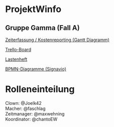 # ProjektWinfo
## Gruppe Gamma (Fall A)

[Zeiterfassung / Kostenreporting (Gantt Diagramm)](https://w-hs.sciebo.de/f/312592459)  

[Trello-Board](https://trello.com/b/pp9FM3m6/projekt-winfo)

[Lastenheft](https://moodle.w-hs.de/pluginfile.php/485234/mod_resource/content/3/20240411_Lastenheft_DVProjektWinfo_SS2024_Autovermietung.pdf)

[BPMN-Diagramme (Signavio)](https://academic.signavio.com/p/explorer#)    

# Rolleneinteilung

Clown: @Joelk42   
Macher: @faschlag  
Zeitmanager: @maxwehning  
Koordinator: @chantoEW  

